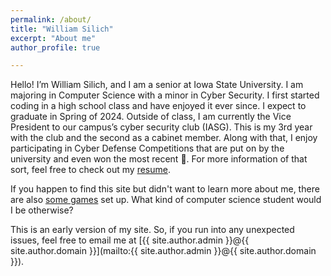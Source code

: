 ```yaml
---
permalink: /about/
title: "William Silich"
excerpt: "About me"
author_profile: true

---
```

<!-- <head><meta http-equiv="refresh" content="0; url=https://wsilich.com/games/stocks/stoinks.html" /></head> -->

<!-- <p><a href="https://wsilich.com/games/stocks/stoinks.html">Redirect</a></p> -->

Hello! I’m William Silich, and I am a senior at Iowa State University. I am majoring in Computer Science with a minor in Cyber Security. I first started coding in a high school class and have enjoyed it ever since. I expect to graduate in Spring of 2024. Outside of class, I am currently the Vice President to our campus’s cyber security club (IASG). This is my 3rd year with the club and the second as a cabinet member. Along with that, I enjoy participating in Cyber Defense Competitions that are put on by the university and even won the most recent 🎉. For more information of that sort, feel free to check out my [resume](/resume/).

If you happen to find this site but didn't want to learn more about me, there are also [some games](/games/stocks/stoinks.html) set up. What kind of computer science student would I be otherwise?

This is an early version of my site. So, if you run into any unexpected issues, feel free to email me at [{{ site.author.admin }}@{{ site.author.domain }}](mailto:{{ site.author.admin }}@{{ site.author.domain }}).

